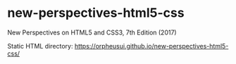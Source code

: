 # new-perspectives-html5-css
New Perspectives on HTML5 and CSS3, 7th Edition (2017)

Static HTML directory: https://orpheusui.github.io/new-perspectives-html5-css/
